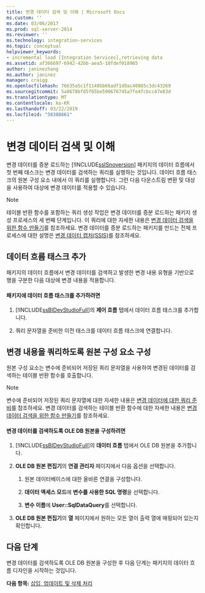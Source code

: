 ```yaml
---
title: 변경 데이터 검색 및 이해 | Microsoft Docs
ms.custom: ''
ms.date: 03/06/2017
ms.prod: sql-server-2014
ms.reviewer: ''
ms.technology: integration-services
ms.topic: conceptual
helpviewer_keywords:
- incremental load [Integration Services],retrieving data
ms.assetid: af366697-6942-42bb-aea5-18fdef018965
author: janinezhang
ms.author: janinez
manager: craigg
ms.openlocfilehash: 76635a5c1f1140bb66adf1d9ac40885c3dc43269
ms.sourcegitcommit: 5a8678bf85f65be590676745a7fe4fcbcc47e83d
ms.translationtype: MT
ms.contentlocale: ko-KR
ms.lasthandoff: 03/22/2019
ms.locfileid: "58388661"
---
```

# <a name="retrieve-and-understand-the-change-data"></a>변경 데이터 검색 및 이해
  변경 데이터를 증분 로드하는 [!INCLUDE[ssISnoversion](../../includes/ssisnoversion-md.md)] 패키지의 데이터 흐름에서 첫 번째 태스크는 변경 데이터를 검색하는 쿼리를 실행하는 것입니다. 데이터 흐름 태스크의 원본 구성 요소 내에서 이 쿼리를 실행합니다. 그런 다음 다운스트림 변환 및 대상을 사용하여 대상에 변경 데이터를 적용할 수 있습니다.  
  
> [!NOTE]  
>  테이블 반환 함수를 포함하는 쿼리 생성 작업은 변경 데이터를 증분 로드하는 패키지 생성 프로세스의 세 번째 단계입니다. 이 쿼리에 대한 자세한 내용은 [변경 데이터 검색을 위한 함수 만들기](create-the-function-to-retrieve-the-change-data.md)를 참조하세요. 변경 데이터를 증분 로드하는 패키지를 만드는 전체 프로세스에 대한 설명은 [변경 데이터 캡처&#40;SSIS&#41;](change-data-capture-ssis.md)를 참조하세요.  
  
## <a name="adding-the-data-flow-task"></a>데이터 흐름 태스크 추가  
 패키지의 데이터 흐름에서 변경 데이터를 검색하고 발생한 변경 내용 유형을 기반으로 행을 구분한 다음 대상에 변경 내용을 적용합니다.  
  
#### <a name="to-add-a-data-flow-task-to-the-package"></a>패키지에 데이터 흐름 태스크를 추가하려면  
  
1.  [!INCLUDE[ssBIDevStudioFull](../../includes/ssbidevstudiofull-md.md)]의 **제어 흐름** 탭에서 데이터 흐름 태스크를 추가합니다.  
  
2.  쿼리 문자열을 준비한 이전 태스크를 데이터 흐름 태스크에 연결합니다.  
  
## <a name="configuring-the-source-component-to-query-for-changes"></a>변경 내용을 쿼리하도록 원본 구성 요소 구성  
 원본 구성 요소는 변수에 준비되어 저장된 쿼리 문자열을 사용하여 변경된 데이터를 검색하는 테이블 반환 함수를 호출합니다.  
  
> [!NOTE]  
>  변수에 준비되어 저장된 쿼리 문자열에 대한 자세한 내용은 [변경 데이터에 대한 쿼리 준비](prepare-to-query-for-the-change-data.md)를 참조하세요. 변경 데이터를 검색하는 테이블 반환 함수에 대한 자세한 내용은 [변경 데이터 검색을 위한 함수 만들기](create-the-function-to-retrieve-the-change-data.md)를 참조하세요.  
  
#### <a name="to-configure-an-ole-db-source-to-retrieve-the-change-data"></a>변경 데이터를 검색하도록 OLE DB 원본을 구성하려면  
  
1.  [!INCLUDE[ssBIDevStudioFull](../../includes/ssbidevstudiofull-md.md)]의 **데이터 흐름** 탭에서 OLE DB 원본을 추가합니다.  
  
2.  **OLE DB 원본 편집기**의 **연결 관리자** 페이지에서 다음 옵션을 선택합니다.  
  
    1.  원본 데이터베이스에 대한 올바른 연결을 구성합니다.  
  
    2.  **데이터 액세스 모드**에 **변수를 사용한 SQL 명령**을 선택합니다.  
  
    3.  **변수 이름**에 **User::SqlDataQuery**를 선택합니다.  
  
3.  **OLE DB 원본 편집기**의 **열** 페이지에서 원하는 모든 열이 출력 열에 매핑되어 있는지 확인합니다.  
  
## <a name="next-step"></a>다음 단계  
 변경 데이터를 검색하도록 OLE DB 원본을 구성한 후 다음 단계는 패키지의 데이터 흐름 디자인을 시작하는 것입니다.  
  
 **다음 항목:** [삽입, 업데이트 및 삭제 처리](process-inserts-updates-and-deletes.md)  
  
  

